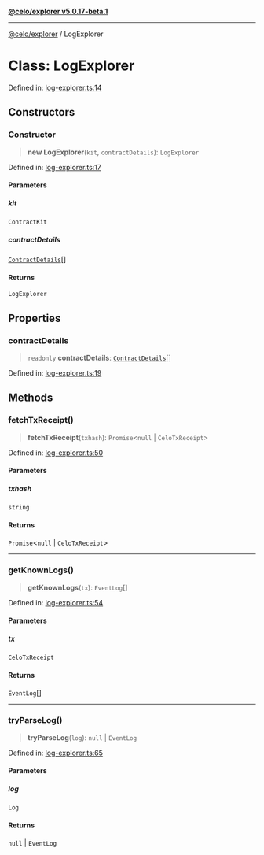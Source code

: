 [**@celo/explorer v5.0.17-beta.1**](../README.md)

***

[@celo/explorer](../README.md) / LogExplorer

# Class: LogExplorer

Defined in: [log-explorer.ts:14](https://github.com/celo-org/developer-tooling/blob/master/packages/sdk/explorer/src/log-explorer.ts#L14)

## Constructors

### Constructor

> **new LogExplorer**(`kit`, `contractDetails`): `LogExplorer`

Defined in: [log-explorer.ts:17](https://github.com/celo-org/developer-tooling/blob/master/packages/sdk/explorer/src/log-explorer.ts#L17)

#### Parameters

##### kit

`ContractKit`

##### contractDetails

[`ContractDetails`](../interfaces/ContractDetails.md)[]

#### Returns

`LogExplorer`

## Properties

### contractDetails

> `readonly` **contractDetails**: [`ContractDetails`](../interfaces/ContractDetails.md)[]

Defined in: [log-explorer.ts:19](https://github.com/celo-org/developer-tooling/blob/master/packages/sdk/explorer/src/log-explorer.ts#L19)

## Methods

### fetchTxReceipt()

> **fetchTxReceipt**(`txhash`): `Promise`\<`null` \| `CeloTxReceipt`\>

Defined in: [log-explorer.ts:50](https://github.com/celo-org/developer-tooling/blob/master/packages/sdk/explorer/src/log-explorer.ts#L50)

#### Parameters

##### txhash

`string`

#### Returns

`Promise`\<`null` \| `CeloTxReceipt`\>

***

### getKnownLogs()

> **getKnownLogs**(`tx`): `EventLog`[]

Defined in: [log-explorer.ts:54](https://github.com/celo-org/developer-tooling/blob/master/packages/sdk/explorer/src/log-explorer.ts#L54)

#### Parameters

##### tx

`CeloTxReceipt`

#### Returns

`EventLog`[]

***

### tryParseLog()

> **tryParseLog**(`log`): `null` \| `EventLog`

Defined in: [log-explorer.ts:65](https://github.com/celo-org/developer-tooling/blob/master/packages/sdk/explorer/src/log-explorer.ts#L65)

#### Parameters

##### log

`Log`

#### Returns

`null` \| `EventLog`
